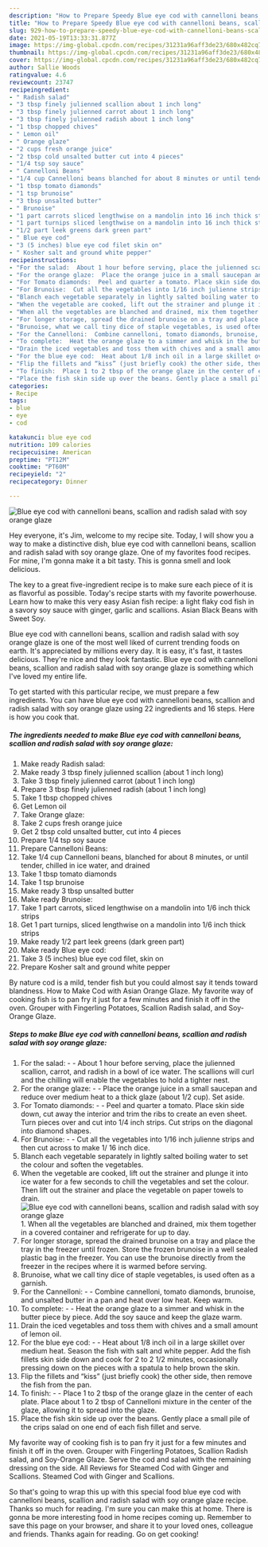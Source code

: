 ```yaml
---
description: "How to Prepare Speedy Blue eye cod with cannelloni beans, scallion and radish salad with soy orange glaze"
title: "How to Prepare Speedy Blue eye cod with cannelloni beans, scallion and radish salad with soy orange glaze"
slug: 929-how-to-prepare-speedy-blue-eye-cod-with-cannelloni-beans-scallion-and-radish-salad-with-soy-orange-glaze
date: 2021-05-19T13:33:31.877Z
image: https://img-global.cpcdn.com/recipes/31231a96aff3de23/680x482cq70/blue-eye-cod-with-cannelloni-beans-scallion-and-radish-salad-with-soy-orange-glaze-recipe-main-photo.jpg
thumbnail: https://img-global.cpcdn.com/recipes/31231a96aff3de23/680x482cq70/blue-eye-cod-with-cannelloni-beans-scallion-and-radish-salad-with-soy-orange-glaze-recipe-main-photo.jpg
cover: https://img-global.cpcdn.com/recipes/31231a96aff3de23/680x482cq70/blue-eye-cod-with-cannelloni-beans-scallion-and-radish-salad-with-soy-orange-glaze-recipe-main-photo.jpg
author: Sallie Woods
ratingvalue: 4.6
reviewcount: 23747
recipeingredient:
- " Radish salad"
- "3 tbsp finely julienned scallion about 1 inch long"
- "3 tbsp finely julienned carrot about 1 inch long"
- "3 tbsp finely julienned radish about 1 inch long"
- "1 tbsp chopped chives"
- " Lemon oil"
- " Orange glaze"
- "2 cups fresh orange juice"
- "2 tbsp cold unsalted butter cut into 4 pieces"
- "1/4 tsp soy sauce"
- " Cannelloni Beans"
- "1/4 cup Cannelloni beans blanched for about 8 minutes or until tender chilled in ice water and drained"
- "1 tbsp tomato diamonds"
- "1 tsp brunoise"
- "3 tbsp unsalted butter"
- " Brunoise"
- "1 part carrots sliced lengthwise on a mandolin into 16 inch thick strips"
- "1 part turnips sliced lengthwise on a mandolin into 16 inch thick strips"
- "1/2 part leek greens dark green part"
- " Blue eye cod"
- "3 (5 inches) blue eye cod filet skin on"
- " Kosher salt and ground white pepper"
recipeinstructions:
- "For the salad:  About 1 hour before serving, place the julienned scallion, carrot, and radish in a bowl of ice water. The scallions will curl and the chilling will enable the vegetables to hold a tighter nest."
- "For the orange glaze:  Place the orange juice in a small saucepan and reduce over medium heat to a thick glaze (about 1/2 cup). Set aside."
- "For Tomato diamonds:  Peel and quarter a tomato. Place skin side down, cut away the interior and trim the ribs to create an even sheet. Turn pieces over and cut into 1/4 inch strips. Cut strips on the diagonal into diamond shapes."
- "For Brunoise:  Cut all the vegetables into 1/16 inch julienne strips and then cut across to make 1/ 16 inch dice."
- "Blanch each vegetable separately in lightly salted boiling water to set the colour and soften the vegetables."
- "When the vegetable are cooked, lift out the strainer and plunge it into ice water for a few seconds to chill the vegetables and set the colour. Then lift out the strainer and place the vegetable on paper towels to drain."
- "When all the vegetables are blanched and drained, mix them together in a covered container and refrigerate for up to day."
- "For longer storage, spread the drained brunoise on a tray and place the tray in the freezer until frozen. Store the frozen brunoise in a well sealed plastic bag in the freezer. You can use the brunoise directly from the freezer in the recipes where it is warmed before serving."
- "Brunoise, what we call tiny dice of staple vegetables, is used often as a garnish."
- "For the Cannelloni:  Combine cannelloni, tomato diamonds, brunoise, and unsalted butter in a pan and heat over low heat. Keep warm."
- "To complete:  Heat the orange glaze to a simmer and whisk in the butter piece by piece. Add the soy sauce and keep the glaze warm."
- "Drain the iced vegetables and toss them with chives and a small amount of lemon oil."
- "For the blue eye cod:  Heat about 1/8 inch oil in a large skillet over medium heat. Season the fish with salt and white pepper. Add the fish fillets skin side down and cook for 2 to 2 1/2 minutes, occasionally pressing down on the pieces with a spatula to help brown the skin."
- "Flip the fillets and “kiss” (just briefly cook) the other side, then remove the fish from the pan."
- "To finish:  Place 1 to 2 tbsp of the orange glaze in the center of each plate. Place about 1 to 2 tbsp of Cannelloni mixture in the center of the glaze, allowing it to spread into the glaze."
- "Place the fish skin side up over the beans. Gently place a small pile of the crips salad on one end of each fish fillet and serve."
categories:
- Recipe
tags:
- blue
- eye
- cod

katakunci: blue eye cod 
nutrition: 109 calories
recipecuisine: American
preptime: "PT12M"
cooktime: "PT60M"
recipeyield: "2"
recipecategory: Dinner

---
```



![Blue eye cod with cannelloni beans, scallion and radish salad with soy orange glaze](https://img-global.cpcdn.com/recipes/31231a96aff3de23/680x482cq70/blue-eye-cod-with-cannelloni-beans-scallion-and-radish-salad-with-soy-orange-glaze-recipe-main-photo.jpg)

Hey everyone, it's Jim, welcome to my recipe site. Today, I will show you a way to make a distinctive dish, blue eye cod with cannelloni beans, scallion and radish salad with soy orange glaze. One of my favorites food recipes. For mine, I'm gonna make it a bit tasty. This is gonna smell and look delicious.

The key to a great five-ingredient recipe is to make sure each piece of it is as flavorful as possible. Today&#39;s recipe starts with my favorite powerhouse. Learn how to make this very easy Asian fish recipe: a light flaky cod fish in a savory soy sauce with ginger, garlic and scallions. Asian Black Beans with Sweet Soy.

Blue eye cod with cannelloni beans, scallion and radish salad with soy orange glaze is one of the most well liked of current trending foods on earth. It's appreciated by millions every day. It is easy, it's fast, it tastes delicious. They're nice and they look fantastic. Blue eye cod with cannelloni beans, scallion and radish salad with soy orange glaze is something which I've loved my entire life.


To get started with this particular recipe, we must prepare a few ingredients. You can have blue eye cod with cannelloni beans, scallion and radish salad with soy orange glaze using 22 ingredients and 16 steps. Here is how you cook that.

<!--inarticleads1-->

##### The ingredients needed to make Blue eye cod with cannelloni beans, scallion and radish salad with soy orange glaze:

1. Make ready  Radish salad:
1. Make ready 3 tbsp finely julienned scallion (about 1 inch long)
1. Take 3 tbsp finely julienned carrot (about 1 inch long)
1. Prepare 3 tbsp finely julienned radish (about 1 inch long)
1. Take 1 tbsp chopped chives
1. Get  Lemon oil
1. Take  Orange glaze:
1. Take 2 cups fresh orange juice
1. Get 2 tbsp cold unsalted butter, cut into 4 pieces
1. Prepare 1/4 tsp soy sauce
1. Prepare  Cannelloni Beans:
1. Take 1/4 cup Cannelloni beans, blanched for about 8 minutes, or until tender, chilled in ice water, and drained
1. Take 1 tbsp tomato diamonds
1. Take 1 tsp brunoise
1. Make ready 3 tbsp unsalted butter
1. Make ready  Brunoise:
1. Take 1 part carrots, sliced lengthwise on a mandolin into 1/6 inch thick strips
1. Get 1 part turnips, sliced lengthwise on a mandolin into 1/6 inch thick strips
1. Make ready 1/2 part leek greens (dark green part)
1. Make ready  Blue eye cod:
1. Take 3 (5 inches) blue eye cod filet, skin on
1. Prepare  Kosher salt and ground white pepper


By nature cod is a mild, tender fish but you could almost say it tends toward blandness. How to Make Cod with Asian Orange Glaze. My favorite way of cooking fish is to pan fry it just for a few minutes and finish it off in the oven. Grouper with Fingerling Potatoes, Scallion Radish salad, and Soy-Orange Glaze. 

<!--inarticleads2-->

##### Steps to make Blue eye cod with cannelloni beans, scallion and radish salad with soy orange glaze:

1. For the salad: -  - About 1 hour before serving, place the julienned scallion, carrot, and radish in a bowl of ice water. The scallions will curl and the chilling will enable the vegetables to hold a tighter nest.
1. For the orange glaze: -  - Place the orange juice in a small saucepan and reduce over medium heat to a thick glaze (about 1/2 cup). Set aside.
1. For Tomato diamonds: -  - Peel and quarter a tomato. Place skin side down, cut away the interior and trim the ribs to create an even sheet. Turn pieces over and cut into 1/4 inch strips. Cut strips on the diagonal into diamond shapes.
1. For Brunoise: -  - Cut all the vegetables into 1/16 inch julienne strips and then cut across to make 1/ 16 inch dice.
1. Blanch each vegetable separately in lightly salted boiling water to set the colour and soften the vegetables.
1. When the vegetable are cooked, lift out the strainer and plunge it into ice water for a few seconds to chill the vegetables and set the colour. Then lift out the strainer and place the vegetable on paper towels to drain.
<img src="//assets-global.cpcdn.com/assets/icons/button_play-2c75c40dde080a61004c1f40b05d8f140eaff45d7e9e6481dc71c63d2e7c4909.png" alt="Blue eye cod with cannelloni beans, scallion and radish salad with soy orange glaze">1. When all the vegetables are blanched and drained, mix them together in a covered container and refrigerate for up to day.
1. For longer storage, spread the drained brunoise on a tray and place the tray in the freezer until frozen. Store the frozen brunoise in a well sealed plastic bag in the freezer. You can use the brunoise directly from the freezer in the recipes where it is warmed before serving.
1. Brunoise, what we call tiny dice of staple vegetables, is used often as a garnish.
1. For the Cannelloni: -  - Combine cannelloni, tomato diamonds, brunoise, and unsalted butter in a pan and heat over low heat. Keep warm.
1. To complete: -  - Heat the orange glaze to a simmer and whisk in the butter piece by piece. Add the soy sauce and keep the glaze warm.
1. Drain the iced vegetables and toss them with chives and a small amount of lemon oil.
1. For the blue eye cod: -  - Heat about 1/8 inch oil in a large skillet over medium heat. Season the fish with salt and white pepper. Add the fish fillets skin side down and cook for 2 to 2 1/2 minutes, occasionally pressing down on the pieces with a spatula to help brown the skin.
1. Flip the fillets and “kiss” (just briefly cook) the other side, then remove the fish from the pan.
1. To finish: -  - Place 1 to 2 tbsp of the orange glaze in the center of each plate. Place about 1 to 2 tbsp of Cannelloni mixture in the center of the glaze, allowing it to spread into the glaze.
1. Place the fish skin side up over the beans. Gently place a small pile of the crips salad on one end of each fish fillet and serve.


My favorite way of cooking fish is to pan fry it just for a few minutes and finish it off in the oven. Grouper with Fingerling Potatoes, Scallion Radish salad, and Soy-Orange Glaze. Serve the cod and salad with the remaining dressing on the side. All Reviews for Steamed Cod with Ginger and Scallions. Steamed Cod with Ginger and Scallions. 

So that's going to wrap this up with this special food blue eye cod with cannelloni beans, scallion and radish salad with soy orange glaze recipe. Thanks so much for reading. I'm sure you can make this at home. There is gonna be more interesting food in home recipes coming up. Remember to save this page on your browser, and share it to your loved ones, colleague and friends. Thanks again for reading. Go on get cooking!
